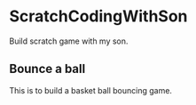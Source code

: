 # ScratchCodingWithSon

Build scratch game with my son.

## Bounce a ball

This is to build a basket ball bouncing game.
